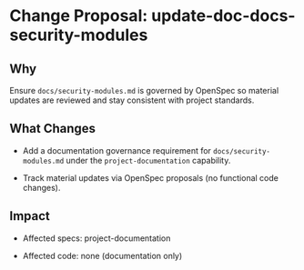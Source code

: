 # Change Proposal: update-doc-docs-security-modules

## Why

Ensure `docs/security-modules.md` is governed by OpenSpec so material updates are reviewed and stay consistent with project standards.

## What Changes

- Add a documentation governance requirement for `docs/security-modules.md` under the `project-documentation` capability.

- Track material updates via OpenSpec proposals (no functional code changes).

## Impact

- Affected specs: project-documentation

- Affected code: none (documentation only)
